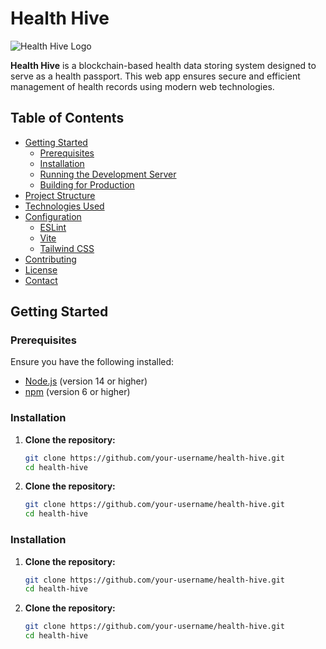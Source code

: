 # Health Hive

![Health Hive Logo]([https://your-logo-url.com/logo.png](https://github.com/herathua/HealthHiveWeb/blob/main/public/logo.png))

**Health Hive** is a blockchain-based health data storing system designed to serve as a health passport. This web app ensures secure and efficient management of health records using modern web technologies.

## Table of Contents

- [Getting Started](#getting-started)
  - [Prerequisites](#prerequisites)
  - [Installation](#installation)
  - [Running the Development Server](#running-the-development-server)
  - [Building for Production](#building-for-production)
- [Project Structure](#project-structure)
- [Technologies Used](#technologies-used)
- [Configuration](#configuration)
  - [ESLint](#eslint)
  - [Vite](#vite)
  - [Tailwind CSS](#tailwind-css)
- [Contributing](#contributing)
- [License](#license)
- [Contact](#contact)

## Getting Started

### Prerequisites

Ensure you have the following installed:

- [Node.js](https://nodejs.org/) (version 14 or higher)
- [npm](https://www.npmjs.com/) (version 6 or higher)

### Installation

1. **Clone the repository:**

   ```bash
   git clone https://github.com/your-username/health-hive.git
   cd health-hive
2. **Clone the repository:**

   ```bash
   git clone https://github.com/your-username/health-hive.git
   cd health-hive
   
### Installation

1. **Clone the repository:**

   ```bash
   git clone https://github.com/your-username/health-hive.git
   cd health-hive
2. **Clone the repository:**

   ```bash
   git clone https://github.com/your-username/health-hive.git
   cd health-hive
   
